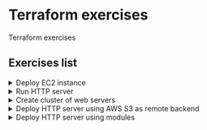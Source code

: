 # Terraform exercises
Terraform exercises

## Exercises list

<details>
<summary>Deploy EC2 instance</summary>

**Task:**
- deploy EC2 instance with Terraform

**Directory**: `deploy-ec2`
<details>
<summary>Create configuration file</summary>

```bash
touch server.tf
```
</details>

<details>
<summary>Use AWS provider</summary>

```hcl
provider "aws" {
  region = "eu-central-1"
}
```
</details>

<details>
<summary>Add AWS AMI Datasource</summary>

- use `data "<PROVIDER>_<DATASOURCE_TYPE>" "<NAME>" {}` syntax
</details>

<details>
<summary>Add EC2 instance</summary>

- use `resource "<PROVIDER>_<RESOURCE_TYPE>" "<LOCAL_NAME>" {}` syntax
- use arguments:
  - `ami` use datasource reference syntax - `data.<PROVIDER>_<TYPE>.<NAME>.<ATTRIBUTE>`
  - `instance_type`
  - `tags.Name` - set EC2 instance name
</details>

<details>
<summary>Initialize providers</summary>

```bash
terraform init
```
</details>

<details>
<summary>Plan deployment</summary>

```bash
terraform plan
```
</details>

<details>
<summary>Apply deployment</summary>

```bash
terraform apply
```
</details>

<details>
<summary>Destroy deployment</summary>

```bash
terraform destroy
```
</details>
<hr>
</details>
<details>
<summary>Run HTTP server</summary>

**Task:**
- deploy EC2 instance with HTTP server
- output IP address

![http server](./http-server/http-server.png)

**Directory**: `http-server`

<details>
<summary>Use aws provider</summary>

```hcl
provider "aws" {
  region = "eu-central-1"
}
```
</details>

<details>
<summary>Add AMI data source</summary>

- use arguments:
  - `owners`
  - `most_recent`
  - `filter` block by name

```hcl
data "aws_ami" "ubuntu" {
  owners = ["099720109477"] # AWS account ID of Canonical
  most_recent = true
  filter = {
    name = "name"
    values = ["ubuntu/images/hvm-ssd/ubuntu-bionic-18.04-amd64-server-*"]
  }
}
```
</details>

<details>
<summary>Add security group resource</summary>

- use arguments:
  - `name` - name of the security group
  - `ingress` - incoming traffic configuration
    - `from_port` - `to_port` - open ports range
    - `protocol`
    - `cidr_blocks` - CIDR block for incoming IP addresses
</details>

<details>
<summary>Add EC2 instance</summary>

- `ami` - use from resource
- `instance_type`
- `vpc_security_group_ids` - use `id` of previously created security group  
- `user_data` - for running custom script after deploying, use heredoc syntax  
- `tags.Name` - name on AWS
</details>

<details>
<summary>Use input variable for port</summary>

- use `varaible` syntax
  - `description`
  - `default`
  - `type`
- use variable reference (`var.<VARIABLE_NAME>`) in security group
- use interpolation `"${...}"` in `user_data`
</details>

<details>
<summary>Use output for instance IP</summary>

- use `output "<NAME>" {value, description}` syntax
</details>

<hr>
</details>

<details>
<summary>Create cluster of web servers</summary>

**Task:**
- deploy cluster of http servers

![cluster of http servers](http-server-cluster/http-server-cluster.drawio.png)

**Directory**: `http-server-cluster`

<details>
<summary>Solution</summary>

<details>
<summary>Use AWS provider</summary>

- use `provider "<PROVIDER_NAME>" {}` syntax
- use `eu-cental-1` region
</details>

<details>
<summary>Create AMI Data source for Launch Configuration</summary>

- use `data "<PROVIDER>_<DATASOURCE_TYPE>" "LOCAL_NAME"` syntax
- use Canonical owner id
- use most recent image
- use Ubuntu 18.04 for name filter
</details>

<details>
<summary>Use input variable for security group http port</summary>

- use `variable "<NAME>" {}` syntax
- use port `8080` as default value
- add description
</details>

<details>
<summary>Create Security Group for Launch Configuration</summary>

- add name
- use port value from variable
- allow incoming traffic from all IPs to port from variable
</details>

<details>
<summary>Create Launch Configuration for Auto Scaling Group</summary>

- use image id from AMI datasource
- use `t2.micro` instance type
- use id of previously created security group
- use `user_data` for starting httpd server with port from variable 
- use `create_before_destroy` lifecycle settings because
  - launch configuration is immutable
  - we need create new launch configuration before destroying old
  - by default Terraform destroys old resource than creates new

</details>

<details>
<summary>Fetch default VPC for Subnet ids</summary>

- use default VPC
</details>

<details>
<summary>Fetch Subnet ids from default VPC for AWG</summary>

- use VPC id

</details>

<details>
<summary>Create Auto Scaling Group</summary>

- set VPC zone identifier from Subnet ids
- use previously created launch configuration
- deploy from 2 to 10 instances
- add name with `tag.key = 'Name'`, use `propagate_at_launch` to propagate tag to EC2 instances
- use launch configuration name as `name_prefix` to re-create ASG if launch configuration was changed
- set health check type
- set target group ARNs

</details>

<details>
<summary>Create Load balancer</summary>

- add name
- use Application LB type
- use previously created subnets ids as value for `subnets` 
- use security group

</details>

<details>
<summary>Create Load balancer listener</summary>

- set Load Balancer ARN
- set protocol
- set port
- set fixed response as default action
  - set content type
  - set message body
  - set status code
</details>

<details>
<summary>Create Security group for Load balancer</summary>

- set name
- configure incoming traffic
  - allow tcp traffic from all ips
  - open 80 port
- configure outgoing traffic
  - allow all outbound requests
</details>

<details>
<summary>Create Target group</summary>

- set name
- set port from env var for HTTP server
- set protocol
- set VPC id
- set health check parameters
  - path
  - protocol
  - matcher (port number)
  - interval
  - timeout
  - healthy threshold
  - unhealthy threshold
</details>

<details>
<summary>ALB Listener Rule</summary>

- set ALB Listener ARN
- set priority
- set path pattern to condition
- set action
  - forward to ALB Target Group

</details>

<details>
<summary>Output ALB DNS name</summary>

- use `dns_name` attribute
- add description

</details>

</details>

<hr>
</details>

<details>
<summary>Deploy HTTP server using AWS S3 as remote backend</summary>

**Task:**
- deploy HTTP server using AWS S3 as remote backend

**Directory:** `remote-backend`

<details>
<summary>Solution</summary>

<details>
<summary>Create directory structure</summary>

```text
- prod
  - services
    - http-server
      - variables.tf
      - outputs.tf
      - main.tf
- global
  - s3
    - outputs.tf
    - main.tf
```
</details>

<details>
<summary>Use AWS provider</summary>

- use `eu-central-1` region
</details>

<details>
<summary>Create S3 Bucket for storing state file</summary>

- set `bucket` (name on AWS side) - must be globally unique
- use `prevent_destroy` lifecycle setting
- enable versioning
- use AES256 server-side encryption
</details>

<details>
<summary>Create DynamoDB table for locking</summary>

- set name
- set billing mode
- set hash key
- set attribute
</details>

<details>
<summary>Apply changes</summary>

- apply changes to create infrastructure for remote backend
</details>

<details>
<summary>Add S3 backend configuration to separate file</summary>

- set `bucket` value - bucket name
- set region
- set DynamoDB table name
- encrypt bucket
</details>

<details>
<summary>Add path to state file to <code>terraform</code> block</summary>

- set `key` - state file path
</details>

<details>
<summary>Init terraform to copy state to remote backend</summary>

- use `terraform init -backend-config=backend.hcl` command
- local backend will be copied to S3
</details>

<details>
<summary>Add outputs</summary>

- S3 Bucket arn
- DynamoDB table name
</details>

</details>
<hr>
</details>

<details>
<summary>Deploy HTTP server using modules</summary>

**Task:**
- deploy HTTP server to stage and prod environments using modules

**Directory:** `modules`

- directory structure
<hr>
</details>